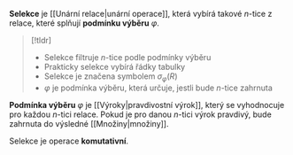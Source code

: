 **Selekce** je [[Unární relace|unární operace]], která vybírá takové $n$-tice z relace, které splňují **podmínku výběru** $\varphi$.

>[!tldr]
>- Selekce filtruje $n$-tice podle podmínky výběru
>- Prakticky selekce vybírá řádky tabulky
>- Selekce je značena symbolem $\sigma_\varphi(R)$
>- $\varphi$ je podmínka výběru, která určuje, jestli bude $n$-tice zahrnuta

**Podmínka výběru** $\varphi$ je [[Výroky|pravdivostní výrok]], který se vyhodnocuje pro každou $n$-tici relace. Pokud je pro danou $n$-tici výrok pravdivý, bude zahrnuta do výsledné [[Množiny|množiny]].

Selekce je operace **komutativní**.